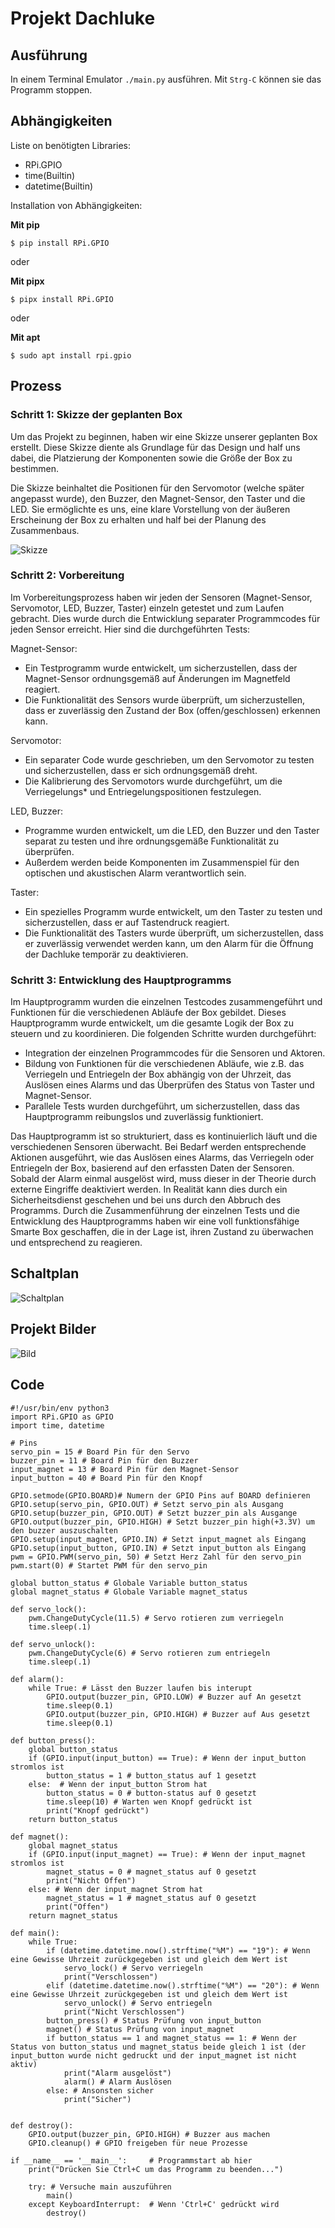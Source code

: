 # Projekt Dachluke

## Ausführung

In einem Terminal Emulator `./main.py` ausführen. Mit `Strg-C` können sie das Programm stoppen.

## Abhängigkeiten 

Liste on benötigten Libraries:

* RPi.GPIO 
* time(Builtin)
* datetime(Builtin)

Installation von Abhängigkeiten:

**Mit pip**

```
$ pip install RPi.GPIO
```

oder

**Mit pipx**
```
$ pipx install RPi.GPIO
```

oder

**Mit apt**
```
$ sudo apt install rpi.gpio
```

## Prozess

### Schritt 1: Skizze der geplanten Box

Um das Projekt zu beginnen, haben wir eine Skizze unserer geplanten Box erstellt. Diese Skizze diente als Grundlage für das Design und half uns dabei, die Platzierung der Komponenten sowie die Größe der Box zu bestimmen.

Die Skizze beinhaltet die Positionen für den Servomotor (welche später angepasst wurde), den Buzzer, den Magnet-Sensor, den Taster und die LED. Sie ermöglichte es uns, eine klare Vorstellung von der äußeren Erscheinung der Box zu erhalten und half bei der Planung des Zusammenbaus.

![Skizze](skizze.png)
 
### Schritt 2: Vorbereitung

Im Vorbereitungsprozess haben wir jeden der Sensoren (Magnet-Sensor, Servomotor, LED, Buzzer, Taster) einzeln getestet und zum Laufen gebracht. Dies wurde durch die Entwicklung separater Programmcodes für jeden Sensor erreicht. Hier sind die durchgeführten Tests:

Magnet-Sensor:
* Ein Testprogramm wurde entwickelt, um sicherzustellen, dass der Magnet-Sensor ordnungsgemäß auf Änderungen im Magnetfeld reagiert.
* Die Funktionalität des Sensors wurde überprüft, um sicherzustellen, dass er zuverlässig den Zustand der Box (offen/geschlossen) erkennen kann.

Servomotor:
* Ein separater Code wurde geschrieben, um den Servomotor zu testen und sicherzustellen, dass er sich ordnungsgemäß dreht.
* Die Kalibrierung des Servomotors wurde durchgeführt, um die Verriegelungs* und Entriegelungspositionen festzulegen.

LED, Buzzer:
* Programme wurden entwickelt, um die LED, den Buzzer und den Taster separat zu testen und ihre ordnungsgemäße Funktionalität zu überprüfen.
* Außerdem werden beide Komponenten im Zusammenspiel für den optischen und akustischen Alarm verantwortlich sein.

Taster:
* Ein spezielles Programm wurde entwickelt, um den Taster zu testen und sicherzustellen, dass er auf Tastendruck reagiert.
* Die Funktionalität des Tasters wurde überprüft, um sicherzustellen, dass er zuverlässig verwendet werden kann, um den Alarm für die Öffnung der Dachluke temporär zu deaktivieren.

### Schritt 3: Entwicklung des Hauptprogramms

Im Hauptprogramm wurden die einzelnen Testcodes zusammengeführt und Funktionen für die verschiedenen Abläufe der Box gebildet. Dieses Hauptprogramm wurde entwickelt, um die gesamte Logik der Box zu steuern und zu koordinieren. Die folgenden Schritte wurden durchgeführt:

* Integration der einzelnen Programmcodes für die Sensoren und Aktoren.
* Bildung von Funktionen für die verschiedenen Abläufe, wie z.B. das Verriegeln und Entriegeln der Box abhängig von der Uhrzeit, das Auslösen eines Alarms und das Überprüfen des Status von Taster und Magnet-Sensor.
* Parallele Tests wurden durchgeführt, um sicherzustellen, dass das Hauptprogramm reibungslos und zuverlässig funktioniert.

Das Hauptprogramm ist so strukturiert, dass es kontinuierlich läuft und die verschiedenen Sensoren überwacht. Bei Bedarf werden entsprechende Aktionen ausgeführt, wie das Auslösen eines Alarms, das Verriegeln oder Entriegeln der Box, basierend auf den erfassten Daten der Sensoren. Sobald der Alarm einmal ausgelöst wird, muss dieser in der Theorie durch externe Eingriffe deaktiviert werden.
In Realität kann dies durch ein Sicherheitsdienst geschehen und bei uns durch den Abbruch des Programms.
Durch die Zusammenführung der einzelnen Tests und die Entwicklung des Hauptprogramms haben wir eine voll funktionsfähige Smarte Box geschaffen, die in der Lage ist, ihren Zustand zu überwachen und entsprechend zu reagieren.


## Schaltplan

![Schaltplan](schaltplan.png)

## Projekt Bilder

![Bild](bild.png)

## Code

```
#!/usr/bin/env python3
import RPi.GPIO as GPIO
import time, datetime

# Pins
servo_pin = 15 # Board Pin für den Servo
buzzer_pin = 11 # Board Pin für den Buzzer
input_magnet = 13 # Board Pin für den Magnet-Sensor
input_button = 40 # Board Pin für den Knopf

GPIO.setmode(GPIO.BOARD)# Numern der GPIO Pins auf BOARD definieren
GPIO.setup(servo_pin, GPIO.OUT) # Setzt servo_pin als Ausgang
GPIO.setup(buzzer_pin, GPIO.OUT) # Setzt buzzer_pin als Ausgange
GPIO.output(buzzer_pin, GPIO.HIGH) # Setzt buzzer_pin high(+3.3V) um den buzzer auszuschalten
GPIO.setup(input_magnet, GPIO.IN) # Setzt input_magnet als Eingang
GPIO.setup(input_button, GPIO.IN) # Setzt input_button als Eingang
pwm = GPIO.PWM(servo_pin, 50) # Setzt Herz Zahl für den servo_pin  
pwm.start(0) # Startet PWM für den servo_pin

global button_status # Globale Variable button_status 
global magnet_status # Globale Variable magnet_status

def servo_lock():
    pwm.ChangeDutyCycle(11.5) # Servo rotieren zum verriegeln 
    time.sleep(.1)
    
def servo_unlock():
    pwm.ChangeDutyCycle(6) # Servo rotieren zum entriegeln
    time.sleep(.1)
	
def alarm():
    while True: # Lässt den Buzzer laufen bis interupt
        GPIO.output(buzzer_pin, GPIO.LOW) # Buzzer auf An gesetzt
        time.sleep(0.1)
        GPIO.output(buzzer_pin, GPIO.HIGH) # Buzzer auf Aus gesetzt
        time.sleep(0.1)

def button_press():
    global button_status
    if (GPIO.input(input_button) == True): # Wenn der input_button stromlos ist
        button_status = 1 # button_status auf 1 gesetzt
    else:  # Wenn der input_button Strom hat
        button_status = 0 # button-status auf 0 gesetzt
        time.sleep(10) # Warten wen Knopf gedrückt ist
        print("Knopf gedrückt")
    return button_status

def magnet():
    global magnet_status 
    if (GPIO.input(input_magnet) == True): # Wenn der input_magnet stromlos ist
        magnet_status = 0 # magnet_status auf 0 gesetzt
        print("Nicht Offen")
    else: # Wenn der input_magnet Strom hat
        magnet_status = 1 # magnet_status auf 0 gesetzt
        print("Offen")
    return magnet_status
    
def main():
    while True:
        if (datetime.datetime.now().strftime("%M") == "19"): # Wenn eine Gewisse Uhrzeit zurückgegeben ist und gleich dem Wert ist 
            servo_lock() # Servo verriegeln
            print("Verschlossen")
        elif (datetime.datetime.now().strftime("%M") == "20"): # Wenn eine Gewisse Uhrzeit zurückgegeben ist und gleich dem Wert ist
            servo_unlock() # Servo entriegeln
            print("Nicht Verschlossen")
        button_press() # Status Prüfung von input_button
        magnet() # Status Prüfung von input_magnet
        if button_status == 1 and magnet_status == 1: # Wenn der Status von button_status und magnet_status beide gleich 1 ist (der input_button wurde nicht gedruckt und der input_magnet ist nicht aktiv)  
            print("Alarm ausgelöst") 
            alarm() # Alarm Auslösen
        else: # Ansonsten sicher
            print("Sicher")
        
    
def destroy():
    GPIO.output(buzzer_pin, GPIO.HIGH) # Buzzer aus machen
    GPIO.cleanup() # GPIO freigeben für neue Prozesse

if __name__ == '__main__':     # Programmstart ab hier
    print("Drücken Sie Ctrl+C um das Programm zu beenden...")
    
    try: # Versuche main auszuführen 
        main()
    except KeyboardInterrupt:  # Wenn 'Ctrl+C' gedrückt wird
        destroy()
```

